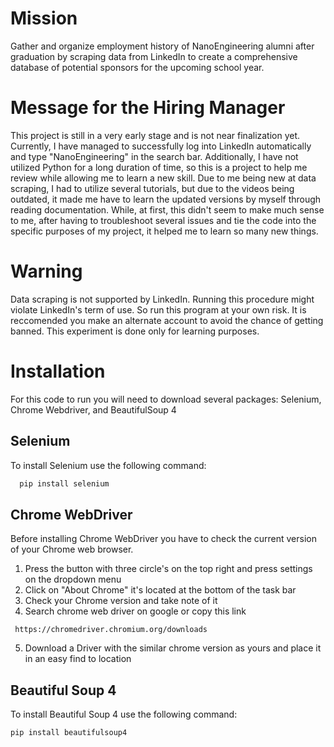 # Mission
Gather and organize employment history of NanoEngineering alumni after graduation by scraping data from LinkedIn to create a comprehensive database of potential sponsors for the upcoming school year. 

# Message for the Hiring Manager
This project is still in a very early stage and is not near finalization yet. Currently, I have managed to successfully log into LinkedIn automatically and type "NanoEngineering" in the search bar. Additionally, I have not utilized Python for a long duration of time, so this is a project to help me review while allowing me to learn a new skill. Due to me being new at data scraping, I had to utilize several tutorials, but due to the videos being outdated, it made me have to learn the updated versions by myself through reading documentation. While, at first, this didn't seem to make much sense to me, after having to troubleshoot several issues and tie the code into the specific purposes of my project, it helped me to learn so many new things.

# Warning
Data scraping is not supported by LinkedIn. Running this procedure might violate LinkedIn's term of use. So run this program at your own risk. It is reccomended you make an alternate account to avoid the chance of getting banned. This experiment is done only for learning purposes.

# Installation
For this code to run you will need to download several packages: Selenium, Chrome Webdriver, and BeautifulSoup 4

## Selenium

To install Selenium use the following command:
 ```bash
   pip install selenium
   ```
## Chrome WebDriver
Before installing Chrome WebDriver you have to check the current version of your Chrome web browser.
1. Press the button with three circle's on the top right and press settings on the dropdown menu
2. Click on "About Chrome" it's located at the bottom of the task bar
3. Check your Chrome version and take note of it
4. Search chrome web driver on google or copy this link
```
 https://chromedriver.chromium.org/downloads
   ```
5. Download a Driver with the similar chrome version as yours and place it in an easy find to location

## Beautiful Soup 4 
To install Beautiful Soup 4 use the following command:
 ```bash
 pip install beautifulsoup4
  ```
   
